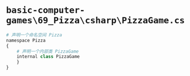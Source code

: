 # `basic-computer-games\69_Pizza\csharp\PizzaGame.cs`

```py
# 声明一个命名空间 Pizza
namespace Pizza
{
    # 声明一个内部类 PizzaGame
    internal class PizzaGame
    }
}
```